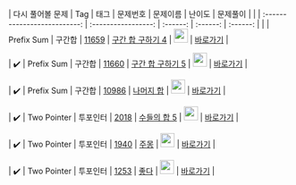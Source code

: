 | 다시 풀어볼 문제 | Tag                          | 태그                | 문제번호    | 문제이름    | 난이도    | 문제풀이    |
|   | :--------------------------: | :-----------------: | :------:  | :------:  |  :------:  |
|   | Prefix Sum | 구간합 | <a href="https://www.acmicpc.net/problem/11659">11659</a> | <a href="https://www.acmicpc.net/problem/11659">구간 합 구하기 4</a> | <img height="25px" width="25px" src="https://static.solved.ac/tier_small/8.svg"/> | [바로가기](./구간합/11659-구간%20합%20구하기%204.py) |

| :heavy_check_mark: | Prefix Sum | 구간합 | <a href="https://www.acmicpc.net/problem/11660">11660</a> | <a href="https://www.acmicpc.net/problem/11660">구간 합 구하기 5</a> | <img height="25px" width="25px" src="https://static.solved.ac/tier_small/10.svg"/> | [바로가기](./구간합/11660-구간%20합%20구하기%205.py) |

| :heavy_check_mark: | Prefix Sum | 구간합 | <a href="https://www.acmicpc.net/problem/10986">10986</a> | <a href="https://www.acmicpc.net/problem/10986">나머지 합</a> | <img height="25px" width="25px" src="https://static.solved.ac/tier_small/13.svg"/> | [바로가기](./구간합/10986-나머지%20합.py) |

| :heavy_check_mark: | Two Pointer | 투포인터 | <a href="https://www.acmicpc.net/problem/2018">2018</a> | <a href="https://www.acmicpc.net/problem/2018">수들의 합 5</a> | <img height="25px" width="25px" src="https://static.solved.ac/tier_small/6.svg"/> | [바로가기](./투포인터) |

| :heavy_check_mark: | Two Pointer | 투포인터 | <a href="https://www.acmicpc.net/problem/1940">1940</a> | <a href="https://www.acmicpc.net/problem/1940">주몽</a> | <img height="25px" width="25px" src="https://static.solved.ac/tier_small/7.svg"/> | [바로가기](./투포인터) |

| :heavy_check_mark: | Two Pointer | 투포인터 | <a href="https://www.acmicpc.net/problem/1253">1253</a> | <a href="https://www.acmicpc.net/problem/1253">좋다</a> | <img height="25px" width="25px" src="https://static.solved.ac/tier_small/12.svg"/> | [바로가기](./투포인터) |
